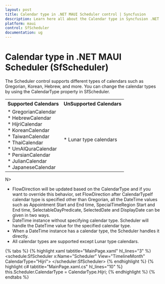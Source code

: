```yaml
---
layout: post
title: Calendar type in .NET MAUI Scheduler control | Syncfusion
description: Learn here all about the Calendar type in Syncfusion .NET MAUI Scheduler (SfScheduler) control and more details.
platform: maui
control: SfScheduler
documentation: ug
---
```


# Calendar type in .NET MAUI Scheduler (SfScheduler)
The Scheduler control supports different types of calendars such as Gregorian, Korean, Hebrew, and more. You can change the calendar types by using the CalendarType property in SfScheduler. 

<table>
<tr>
<th>Supported Calendars</th>
<th>UnSupported Calendars</th>
</tr>
<tr>

<td>
* GregorianCalendar<br>
* HebrewCalendar<br>
* HijriCalendar<br>
* KoreanCalendar<br>
* TaiwanCalendar<br>
* ThaiCalendar<br>
* UmAlQuraCalendar<br>
* PersianCalendar<br>
* JulianCalendar<br>
* JapaneseCalendar<br>
</td>

<td>
* Lunar type calendars<br>
</td>
</tr>
</table>

N>
* FlowDirection will be updated based on the CalendarType and if you want to override this behavior, set FlowDirection after CalendarTypeIf calendar type is specified other than Gregorian, all the DateTime values such as Appointment Start and End time, SpecialTimeRegion Start and End time, SelectableDayPredicate, SelectedDate and DisplayDate can be given in two ways.
* DateTime instance without specifying calendar type. Scheduler will handle the DateTime value for the specified calendar type.
* When a DateTime instance has a calendar type, the Scheduler handles it directly.
* All calendar types are supported except Lunar type calendars.

{% tabs %}
{% highlight xaml tabtitle="MainPage.xaml" hl_lines="3" %}
<schedule:SfScheduler x:Name="Scheduler"  View="TimelineMonth" CalendarType="Hijri">
</scheduler:SfScheduler>
{% endhighlight %}
{% highlight c# tabtitle="MainPage.xaml.cs" hl_lines="10" %}
this.Scheduler.CalendarType = CalendarType.Hijri;
{% endhighlight %}
{% endtabs %}

